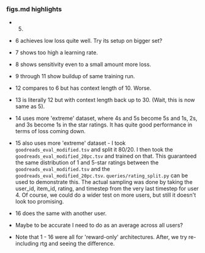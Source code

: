 ### figs.md highlights

- 5.
- 6 achieves low loss quite well. Try its setup on bigger set?
- 7 shows too high a learning rate.
- 8 shows sensitivity even to a small amount more loss.
- 9 through 11 show buildup of same training run.
- 12 compares to 6 but has context length of 10. Worse.
- 13 is literally 12 but with context length back up to 30. (Wait, this is now same as 5).
- 14 uses more 'extreme' dataset, where 4s and 5s become 5s and 1s, 2s, and 3s become 1s in the star
  ratings. It has quite good performance in terms of loss coming down.
- 15 also uses more 'extreme' dataset - I took `goodreads_eval_modified.tsv` and split it 80/20. I then took the
  `goodreads_eval_modified_20pc.tsv` and trained on that. This guaranteed the same distribution of 1 and 5-star ratings between the 
  `goodreads_eval_modified.tsv` and the `goodreads_eval_modified_20pc.tsv`. `queries/rating_split.py`
  can be used to demonstrate this. The actual sampling was done by taking the user_id, item_id, rating,
  and timestep from the very last timestep for user 4. Of course, we could do a wider test on more users,
  but still it doesn't look too promising.
- 16 does the same with another user.
- Maybe to be accurate I need to do as an average across all users?

- Note that 1 - 16 were all for 'reward-only' architectures. After, we try re-including rtg and seeing the difference.